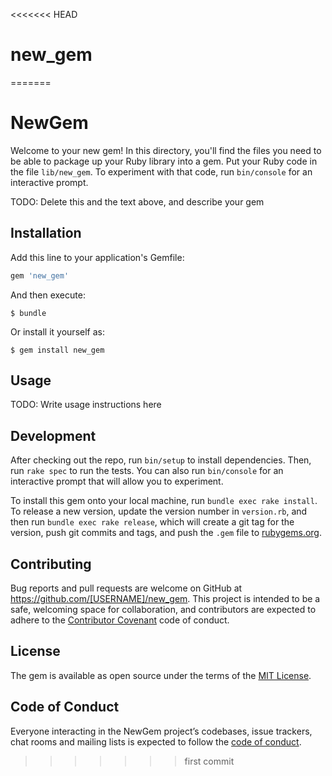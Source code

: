 <<<<<<< HEAD
# new_gem
=======
# NewGem

Welcome to your new gem! In this directory, you'll find the files you need to be able to package up your Ruby library into a gem. Put your Ruby code in the file `lib/new_gem`. To experiment with that code, run `bin/console` for an interactive prompt.

TODO: Delete this and the text above, and describe your gem

## Installation

Add this line to your application's Gemfile:

```ruby
gem 'new_gem'
```

And then execute:

    $ bundle

Or install it yourself as:

    $ gem install new_gem

## Usage

TODO: Write usage instructions here

## Development

After checking out the repo, run `bin/setup` to install dependencies. Then, run `rake spec` to run the tests. You can also run `bin/console` for an interactive prompt that will allow you to experiment.

To install this gem onto your local machine, run `bundle exec rake install`. To release a new version, update the version number in `version.rb`, and then run `bundle exec rake release`, which will create a git tag for the version, push git commits and tags, and push the `.gem` file to [rubygems.org](https://rubygems.org).

## Contributing

Bug reports and pull requests are welcome on GitHub at https://github.com/[USERNAME]/new_gem. This project is intended to be a safe, welcoming space for collaboration, and contributors are expected to adhere to the [Contributor Covenant](http://contributor-covenant.org) code of conduct.

## License

The gem is available as open source under the terms of the [MIT License](https://opensource.org/licenses/MIT).

## Code of Conduct

Everyone interacting in the NewGem project’s codebases, issue trackers, chat rooms and mailing lists is expected to follow the [code of conduct](https://github.com/[USERNAME]/new_gem/blob/master/CODE_OF_CONDUCT.md).
>>>>>>> first commit
